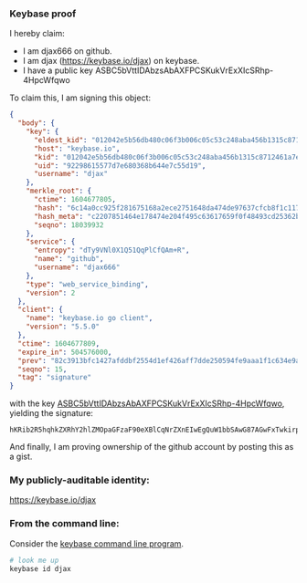 ### Keybase proof

I hereby claim:

  * I am djax666 on github.
  * I am djax (https://keybase.io/djax) on keybase.
  * I have a public key ASBC5bVttIDAbzsAbAXFPCSKukVrExXIcSRhp-4HpcWfqwo

To claim this, I am signing this object:

```json
{
  "body": {
    "key": {
      "eldest_kid": "012042e5b56db480c06f3b006c05c53c248aba456b1315c8712461a7ee07a5c59fab0a",
      "host": "keybase.io",
      "kid": "012042e5b56db480c06f3b006c05c53c248aba456b1315c8712461a7ee07a5c59fab0a",
      "uid": "92298615577d7e680368b644e7c55d19",
      "username": "djax"
    },
    "merkle_root": {
      "ctime": 1604677805,
      "hash": "6c14a0cc925f281675168a2ece2751648da474de97637cfcb8f1c117dcb9700df1860cb4e183896199848a355c8f677e5d6a8cac7f58d236c31c10230666ca8c",
      "hash_meta": "c2207851464e178474e204f495c63617659f0f48493cd25362bd8137af080409",
      "seqno": 18039932
    },
    "service": {
      "entropy": "dTy9VNl0X1Q51QqPlCfQAm+R",
      "name": "github",
      "username": "djax666"
    },
    "type": "web_service_binding",
    "version": 2
  },
  "client": {
    "name": "keybase.io go client",
    "version": "5.5.0"
  },
  "ctime": 1604677809,
  "expire_in": 504576000,
  "prev": "82c3913bfc1427afddbf2554d1ef426aff7dde250594fe9aaa1f1c634e9aba48",
  "seqno": 15,
  "tag": "signature"
}
```

with the key [ASBC5bVttIDAbzsAbAXFPCSKukVrExXIcSRhp-4HpcWfqwo](https://keybase.io/djax), yielding the signature:

```
hKRib2R5hqhkZXRhY2hlZMOpaGFzaF90eXBlCqNrZXnEIwEgQuW1bbSAwG87AGwFxTwkirpFaxMVyHEkYafuB6XFn6sKp3BheWxvYWTESpcCD8QggsORO/wUJ6/dvyVU0e9Cav993iUFlP6aqh8cY06aukjEIGU5lGNE4T73PIr37VJD4AK9XubB5qHGWWRvsewwiXlcAgHCo3NpZ8RAae5kply1+b3hZYbmIUtv+/kclPqZqYTORO3DMKjWMdt/Msq4wrkaHR9XzXvRs5UqiAYu4P1JZA87rJUkwTphC6hzaWdfdHlwZSCkaGFzaIKkdHlwZQildmFsdWXEIHue7hz+b92RL4lLlpa6K9gYjWsgrNkqER/mVq29av1No3RhZ80CAqd2ZXJzaW9uAQ==

```

And finally, I am proving ownership of the github account by posting this as a gist.

### My publicly-auditable identity:

https://keybase.io/djax

### From the command line:

Consider the [keybase command line program](https://keybase.io/download).

```bash
# look me up
keybase id djax
```
